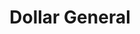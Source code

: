 ---
title: "Dollar General"
url: /fayetteville/dollar-general-south-school-avenue/
shop: Kramladen
---